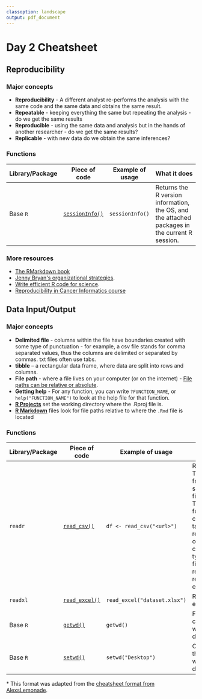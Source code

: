 ```yaml
---
classoption: landscape
output: pdf_document
---
```


# Day 2 Cheatsheet

## Reproducibility

### Major concepts

- **Reproducibility** - A different analyst re-performs the analysis with the same code and the same data and obtains the same
result.
- **Repeatable** - keeping everything the same but repeating the analysis - do we get the same results
- **Reproducible** - using the same data and analysis but in the hands of another researcher - do we get the same results?
- **Replicable** - with new data do we obtain the same inferences?

### Functions
|Library/Package|Piece of code|Example of usage|What it does|
|---------------|-------------|----------------|-------------|
| Base `R`| [`sessionInfo()`](https://www.rdocumentation.org/packages/utils/versions/3.6.2/topics/sessionInfo) |`sessionInfo()`| Returns the R version information, the OS, and the attached packages in the current R session.|

### More resources
- [The RMarkdown book](https://bookdown.org/yihui/rmarkdown/)
- [Jenny Bryan's organizational strategies](https://www.stat.ubc.ca/~jenny/STAT545A/block19_codeFormattingOrganization.html).
- [Write efficient R code for science](https://www.earthdatascience.org/courses/earth-analytics/automate-science-workflows/write-efficient-code-for-science-r/).
- [Reproducibility in Cancer Informatics course](https://jhudatascience.org/Reproducibility_in_Cancer_Informatics/introduction.html)

<div style="page-break-after: always;"></div>

## Data Input/Output

### Major concepts

- **Delimited file** - columns within the file have boundaries created with some type of punctuation - for example, a csv file stands for comma separated values, thus the columns are delimited or separated by commas. txt files often use tabs.
- **tibble** – a rectangular data frame, where data are split into rows and columns.
- **File path** - where a file lives on your computer (or on the internet) - [File paths can be relative or absolute](https://en.wikipedia.org/wiki/Path_(computing)#Absolute_and_relative_paths).
- **Getting help** - For any function, you can write `?FUNCTION_NAME`, or `help("FUNCTION_NAME")` to
look at the help file for that function.
- [**R Projects**](https://support.rstudio.com/hc/en-us/articles/200526207-Using-RStudio-Projects) set the working directory where the .Rproj file is.
- [**R Markdown**](https://bookdown.org/yihui/rmarkdown-cookbook/working-directory.html) files look for file paths relative to where the `.Rmd` file is located

### Functions
|Library/Package|Piece of code|Example of usage|What it does|
|---------------|-------------|----------------|-------------|
| `readr`| [`read_csv()`](https://www.rdocumentation.org/packages/readr/versions/1.3.0/topics/read_delim)| `df <- read_csv("<url>")`| Reads in a TSV file from a specified file path. This function can be tailored to read in other common types of files. i.e. read_csv(), read_rds(), etc.|
|`readxl`| [`read_excel()`](https://www.rdocumentation.org/packages/readxl/versions/1.3.1/topics/read_excel)| `read_excel("dataset.xlsx")`| Read in an excel file.|
| Base `R`| [`getwd()`](https://www.rdocumentation.org/packages/base/versions/3.6.2/topics/getwd)| `getwd()`| Finds the current working directory.|
| Base `R`| [`setwd()`](https://www.rdocumentation.org/packages/base/versions/3.6.2/topics/getwd)| `setwd("Desktop")`| Changes the current working directory.|


\* This format was adapted from the [cheatsheet format from AlexsLemonade](https://github.com/AlexsLemonade/training-modules/tree/master/module-cheatsheets).
